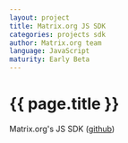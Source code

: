 ```yaml
---
layout: project
title: Matrix.org JS SDK
categories: projects sdk
author: Matrix.org team
language: JavaScript
maturity: Early Beta
---
```


# {{ page.title }}
Matrix.org's JS SDK ([github](https://github.com/matrix-org/matrix-js-sdk))
